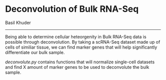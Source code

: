 # Deconvolution of Bulk RNA-Seq
Basil Khuder

-------
Being able to determine cellular heteorgenity in Bulk RNA-Seq data is possible through deconvolution. By taking a scRNA-Seq dataset made 
up of cells of similiar tissue, we can find marker genes that will help significantly differentiate our bulk sample. 

*deconvolute.py* contains functions that will normalize single-cell datasets and find X amount of marker genes to be used to
deconvolute the bulk sample.
